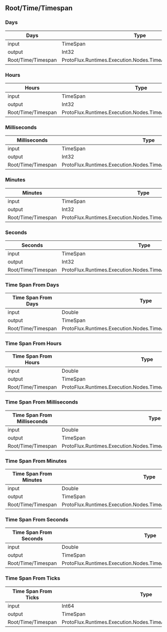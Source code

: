 <!-----------------------------------------------------------------------+
 ! This file has been generated using a script. Do not edit it manually. !
 ! Edit the individual node pages instead.                               !
 +----------------------------------------------------------------------->

## Root/Time/Timespan

### Days

<!-- ProtofluxNode:start -->
| Days | Type | Label |
| --- | ---- | ----- |
| input | TimeSpan | TimeSpan |
| output | Int32 | * |
| Root/Time/Timespan | ProtoFlux.Runtimes.Execution.Nodes.TimeAndDate.TimeSpanDays |  |
<!-- ProtofluxNode:end -->


### Hours

<!-- ProtofluxNode:start -->
| Hours | Type | Label |
| --- | ---- | ----- |
| input | TimeSpan | TimeSpan |
| output | Int32 | * |
| Root/Time/Timespan | ProtoFlux.Runtimes.Execution.Nodes.TimeAndDate.TimeSpanHours |  |
<!-- ProtofluxNode:end -->


### Milliseconds

<!-- ProtofluxNode:start -->
| Milliseconds | Type | Label |
| --- | ---- | ----- |
| input | TimeSpan | TimeSpan |
| output | Int32 | * |
| Root/Time/Timespan | ProtoFlux.Runtimes.Execution.Nodes.TimeAndDate.TimeSpanMilliseconds |  |
<!-- ProtofluxNode:end -->


### Minutes

<!-- ProtofluxNode:start -->
| Minutes | Type | Label |
| --- | ---- | ----- |
| input | TimeSpan | TimeSpan |
| output | Int32 | * |
| Root/Time/Timespan | ProtoFlux.Runtimes.Execution.Nodes.TimeAndDate.TimeSpanMinutes |  |
<!-- ProtofluxNode:end -->


### Seconds

<!-- ProtofluxNode:start -->
| Seconds | Type | Label |
| --- | ---- | ----- |
| input | TimeSpan | TimeSpan |
| output | Int32 | * |
| Root/Time/Timespan | ProtoFlux.Runtimes.Execution.Nodes.TimeAndDate.TimeSpanSeconds |  |
<!-- ProtofluxNode:end -->


### Time Span From Days

<!-- ProtofluxNode:start -->
| Time Span From Days | Type | Label |
| --- | ---- | ----- |
| input | Double | Value |
| output | TimeSpan | * |
| Root/Time/Timespan | ProtoFlux.Runtimes.Execution.Nodes.TimeAndDate.TimeSpanFromDays |  |
<!-- ProtofluxNode:end -->


### Time Span From Hours

<!-- ProtofluxNode:start -->
| Time Span From Hours | Type | Label |
| --- | ---- | ----- |
| input | Double | Value |
| output | TimeSpan | * |
| Root/Time/Timespan | ProtoFlux.Runtimes.Execution.Nodes.TimeAndDate.TimeSpanFromHours |  |
<!-- ProtofluxNode:end -->


### Time Span From Milliseconds

<!-- ProtofluxNode:start -->
| Time Span From Milliseconds | Type | Label |
| --- | ---- | ----- |
| input | Double | Value |
| output | TimeSpan | * |
| Root/Time/Timespan | ProtoFlux.Runtimes.Execution.Nodes.TimeAndDate.TimeSpanFromMilliseconds |  |
<!-- ProtofluxNode:end -->


### Time Span From Minutes

<!-- ProtofluxNode:start -->
| Time Span From Minutes | Type | Label |
| --- | ---- | ----- |
| input | Double | Value |
| output | TimeSpan | * |
| Root/Time/Timespan | ProtoFlux.Runtimes.Execution.Nodes.TimeAndDate.TimeSpanFromMinutes |  |
<!-- ProtofluxNode:end -->


### Time Span From Seconds

<!-- ProtofluxNode:start -->
| Time Span From Seconds | Type | Label |
| --- | ---- | ----- |
| input | Double | Value |
| output | TimeSpan | * |
| Root/Time/Timespan | ProtoFlux.Runtimes.Execution.Nodes.TimeAndDate.TimeSpanFromSeconds |  |
<!-- ProtofluxNode:end -->


### Time Span From Ticks

<!-- ProtofluxNode:start -->
| Time Span From Ticks | Type | Label |
| --- | ---- | ----- |
| input | Int64 | Value |
| output | TimeSpan | * |
| Root/Time/Timespan | ProtoFlux.Runtimes.Execution.Nodes.TimeAndDate.TimeSpanFromTicks |  |
<!-- ProtofluxNode:end -->



